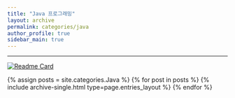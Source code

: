 ```yaml
---
title: "Java 프로그래밍"
layout: archive
permalink: categories/java
author_profile: true
sidebar_main: true
---
```


***

[![Readme Card](https://github-readme-stats.vercel.app/api/pin/?username=iceman-brandon&repo=TIL&theme=tokyonight)](https://github.com/iceman-brandon/TIL)

{% assign posts = site.categories.Java %}
{% for post in posts %} {% include archive-single.html type=page.entries_layout %} {% endfor %}
